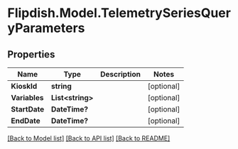# Flipdish.Model.TelemetrySeriesQueryParameters
## Properties

Name | Type | Description | Notes
------------ | ------------- | ------------- | -------------
**KioskId** | **string** |  | [optional] 
**Variables** | **List&lt;string&gt;** |  | [optional] 
**StartDate** | **DateTime?** |  | [optional] 
**EndDate** | **DateTime?** |  | [optional] 

[[Back to Model list]](../README.md#documentation-for-models) [[Back to API list]](../README.md#documentation-for-api-endpoints) [[Back to README]](../README.md)

